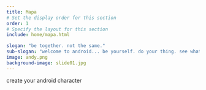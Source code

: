 ```yaml
---
title: Mapa
# Set the display order for this section
order: 1
# Specify the layout for this section
include: home/mapa.html

slogan: "be together. not the same."
sub-slogan: "welcome to android... be yourself. do your thing. see what's going on."
image: andy.png
background-image: slide01.jpg
---
```

create your android character
